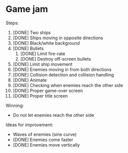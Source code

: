 # Game jam

Steps:

1. [DONE] Two ships
2. [DONE] Ships moving in opposite directions
3. [DONE] Black/white background
4. [DONE] Bullets
    1. [DONE] Limit fire-rate
    2. [DONE] Destroy off-screen bullets
5. [DONE] Limit ship movement
6. [DONE] Enemies moving in from both directions
7. [DONE] Collision detection and collision handling
8. [DONE] Animate
9. [DONE] Checking when enemies reach the other side
10. [DONE] Proper game-over screen
11. [DONE] Proper title screen

Winning:

* Do not let enemies reach the other side

Ideas for improvement:

* Waves of enemies (sine curve)
* [DONE] Enemies come faster
* [DONE] Enemies move vertically
